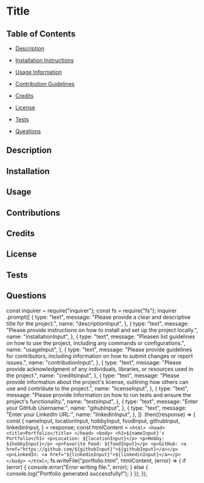 # Title

## Table of Contents

- [Description](#my-description)

- [Installation Instructions](#my-installation)

- [Usage Information](#my-usage)

- [Contribution Guidelines](#my-contributions)

- [Credits](#my-credits)

- [License](#my-license)

- [Tests](#my-tests)

- [Questions](#my-questions)

## Description <a name="my-description"></a>

## Installation <a name="my-installation"></a>

## Usage <a name="my-usage"></a>

## Contributions <a name="my-contributions"></a>

## Credits <a name="my-credits"></a>

## License <a name="my-license"></a>

## Tests <a name="my-tests"></a>

## Questions <a name="my-questions"></a>


const inquirer = require("inquirer");
const fs = require("fs");
inquirer
  .prompt([
    {
      type: "text",
      message: "Please provide a clear and descriptive title for the project.",
      name: "descriptionInput",
    },
    {
      type: "text",
      message: "Please provide instructions on how to install and set up the project locally.",
      name: "installationInput",
    },
    {
      type: "text",
      message: "Pleasen list guidelines on how to use the project, including any commands or configurations.",
      name: "usageInput",
    },
    {
      type: "text",
      message: "Please provide guidelines for contributors, including information on how to submit changes or report issues.",
      name: "contributionInput",
    },
     {
      type: "text",
      message: "Please provide acknowledgment of any individuals, libraries, or resources used in the project.",
      name: "creditsInput",
    },
    {
      type: "text",
      message: "Please provide information about the project's license, outlining how others can use and contribute to the project.",
      name: "licenseInput",
    },
    {
      type: "text",
      message: "Please provide Information on how to run tests and ensure the project's functionality.",
      name: "testsInput",
    },
    {
      type: "text",
      message: "Enter your GitHub Username:",
      name: "gihubInput",
    },
    {
      type: "text",
      message: "Enter your LinkedIn URL:",
      name: "linkedinInput",
    },
  ])
  .then((response) => {
    const {
      nameInput,
      locationInput,
      hobbyInput,
      foodInput,
      githubInput,
      linkedinInput,
    } = response;
    const htmlContent = `
      <html>
        <head>
          <title>Portfolio</title>
        </head>
        <body>
          <h1>${nameInput}'s Portfolio</h1>
          <p>Location: ${locationInput}</p>
          <p>Hobby: ${hobbyInput}</p>
          <p>Favorite Food: ${foodInput}</p>
          <p>GitHub: <a href="https://github.com/${githubInput}">${githubInput}</a></p>
          <p>LinkedIn: <a href="${linkedinInput}">${linkedinInput}</a></p>
        </body>
      </html>
    `;
    fs.writeFile("portfolio.html", htmlContent, (error) => {
      if (error) {
        console.error("Error writing file:", error);
      } else {
        console.log("Portfolio generated successfully!");
      }
    });
  });
